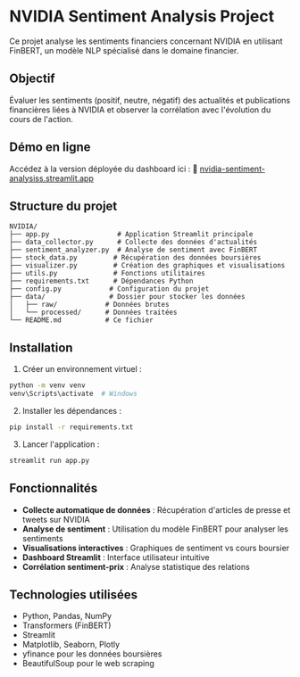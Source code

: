 # NVIDIA Sentiment Analysis Project

Ce projet analyse les sentiments financiers concernant NVIDIA en utilisant FinBERT, un modèle NLP spécialisé dans le domaine financier.

## Objectif

Évaluer les sentiments (positif, neutre, négatif) des actualités et publications financières liées à NVIDIA et observer la corrélation avec l'évolution du cours de l'action.

## Démo en ligne

Accédez à la version déployée du dashboard ici :
🔗 [nvidia-sentiment-analysiss.streamlit.app](https://nvidia-sentiment-analysiss.streamlit.app/)

## Structure du projet

```
NVIDIA/
├── app.py                 # Application Streamlit principale
├── data_collector.py      # Collecte des données d'actualités
├── sentiment_analyzer.py  # Analyse de sentiment avec FinBERT
├── stock_data.py         # Récupération des données boursières
├── visualizer.py         # Création des graphiques et visualisations
├── utils.py              # Fonctions utilitaires
├── requirements.txt      # Dépendances Python
├── config.py            # Configuration du projet
├── data/                # Dossier pour stocker les données
│   ├── raw/            # Données brutes
│   └── processed/      # Données traitées
└── README.md           # Ce fichier
```

## Installation

1. Créer un environnement virtuel :
```bash
python -m venv venv
venv\Scripts\activate  # Windows
```

2. Installer les dépendances :
```bash
pip install -r requirements.txt
```

3. Lancer l'application :
```bash
streamlit run app.py
```

## Fonctionnalités

- **Collecte automatique de données** : Récupération d'articles de presse et tweets sur NVIDIA
- **Analyse de sentiment** : Utilisation du modèle FinBERT pour analyser les sentiments
- **Visualisations interactives** : Graphiques de sentiment vs cours boursier
- **Dashboard Streamlit** : Interface utilisateur intuitive
- **Corrélation sentiment-prix** : Analyse statistique des relations

## Technologies utilisées

- Python, Pandas, NumPy
- Transformers (FinBERT)
- Streamlit
- Matplotlib, Seaborn, Plotly
- yfinance pour les données boursières
- BeautifulSoup pour le web scraping

